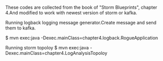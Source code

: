 These codes are collected from the book of "Storm Blueprints", chapter 4.And modified to work with newest version of storm or kafka.

Running logback logging message generator.Create message and send them to kafka.

$ mvn exec:java -Dexec.mainClass=chapter4.logback.RogueApplication

Running storm topoloy
$ mvn exec:java -Dexec.mainClass=chapter4.LogAnalysisTopoloy 